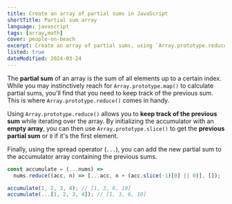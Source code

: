 ```yaml
---
title: Create an array of partial sums in JavaScript
shortTitle: Partial sum array
language: javascript
tags: [array,math]
cover: people-on-beach
excerpt: Create an array of partial sums, using `Array.prototype.reduce()` and `Array.prototype.slice()`.
listed: true
dateModified: 2024-03-24
---
```


The **partial sum** of an array is the sum of all elements up to a certain index. While you may instinctively reach for `Array.prototype.map()` to calculate partial sums, you'll find that you need to keep track of the previous sum. This is where `Array.prototype.reduce()` comes in handy.

Using `Array.prototype.reduce()` allows you to **keep track of the previous sum** while iterating over the array. By initializing the accumulator with an **empty array**, you can then use `Array.prototype.slice()` to get the **previous partial sum** or `0` if it's the first element.

Finally, using the spread operator (`...`), you can add the new partial sum to the accumulator array containing the previous sums.

```js
const accumulate = (...nums) =>
  nums.reduce((acc, n) => [...acc, n + (acc.slice(-1)[0] || 0)], []);

accumulate(1, 2, 3, 4); // [1, 3, 6, 10]
accumulate(...[1, 2, 3, 4]); // [1, 3, 6, 10]
```
